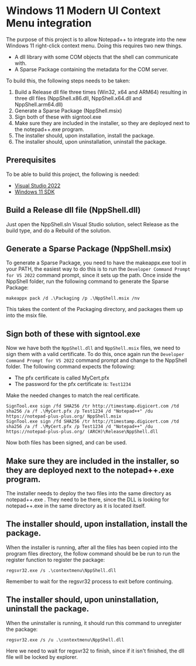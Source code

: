 # Windows 11 Modern UI Context Menu integration

The purpose of this project is to allow Notepad++ to integrate into the new Windows 11 right-click context menu.
Doing this requires two new things.

* A dll library with some COM objects that the shell can communicate with.
* A Sparse Package containing the metadata for the COM server.

To build this, the following steps needs to be taken:

1. Build a Release dll file three times (Win32, x64 and ARM64) resulting in three dll files (NppShell.x86.dll, NppShell.x64.dll and NppShell.arm64.dll)
2. Generate a Sparse Package (NppShell.msix)
3. Sign both of these with signtool.exe
4. Make sure they are included in the installer, so they are deployed next to the notepad++.exe program.
5. The installer should, upon installation, install the package.
6. The installer should, upon uninstallation, uninstall the package.

## Prerequisites

To be able to build this project, the following is needed:

* [Visual Studio 2022](https://visualstudio.microsoft.com/vs)
* [Windows 11 SDK](https://developer.microsoft.com/en-us/windows/downloads/windows-sdk)

## Build a Release dll file (NppShell.dll)
Just open the NppShell.sln Visual Studio solution, select Release as the build type, and do a Rebuild of the solution.

## Generate a Sparse Package (NppShell.msix)
To generate a Sparse Package, you need to have the makeappx.exe tool in your PATH, the easiest way to do this is to run the `Developer Command Prompt for VS 2022` command prompt, since it sets up the path.
Once inside the NppShell folder, run the following command to generate the Sparse Package:
```
makeappx pack /d .\Packaging /p .\NppShell.msix /nv
```
This takes the content of the Packaging directory, and packages them up into the msix file.

## Sign both of these with signtool.exe
Now we have both the `NppShell.dll` and `NppShell.msix` files, we need to sign them with a valid certificate.
To do this, once again run the `Developer Command Prompt for VS 2022` command prompt and change to the NppShell folder.
The following command expects the following:
* The pfx certificate is called MyCert.pfx
* The password for the pfx certificate is: `Test1234`

Make the needed changes to match the real certificate.
```
SignTool.exe sign /fd SHA256 /tr http://timestamp.digicert.com /td sha256 /a /f .\MyCert.pfx /p Test1234 /d "Notepad++" /du https://notepad-plus-plus.org/ NppShell.msix
SignTool.exe sign /fd SHA256 /tr http://timestamp.digicert.com /td sha256 /a /f .\MyCert.pfx /p Test1234 /d "Notepad++" /du https://notepad-plus-plus.org/ (ARCH)\Release\NppShell.dll
```
Now both files has been signed, and can be used.

## Make sure they are included in the installer, so they are deployed next to the notepad++.exe program.
The installer needs to deploy the two files into the same directory as notepad++.exe .
They need to be there, since the DLL is looking for notepad++.exe in the same directory as it is located itself.

## The installer should, upon installation, install the package.
When the installer is running, after all the files has been copied into the program files directory, the follow command should be be run to run the register function to register the package:
```
regsvr32.exe /s .\contextmenu\NppShell.dll
```

Remember to wait for the regsvr32 process to exit before continuing.

## The installer should, upon uninstallation, uninstall the package.
When the uninstaller is running, it should run this command to unregister the package:
```
regsvr32.exe /s /u .\contextmenu\NppShell.dll
```

Here we need to wait for regsvr32 to finish, since if it isn't finished, the dll file will be locked by explorer.